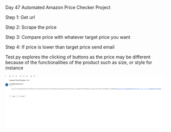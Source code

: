 Day 47
Automated Amazon Price Checker Project

Step 1:
Get url 

Step 2: 
Scrape the price

Step 3:
Compare price with whatever target price you want

Step 4: 
If price is lower than target price send email

Test.py explores the clicking of buttons as the price may be different because of the functionalities of the product such as size, or style for instance 

![Alt text](image.png)

